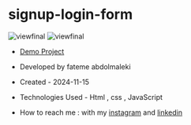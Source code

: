# signup-login-form
![viewfinal]()
![viewfinal]()
- [Demo Project](https://fatemeabdolmaleki.github.io/signup-login-form/)

- Developed by fateme abdolmaleki

- Created - 2024-11-15

- Technologies Used - Html , css , JavaScript 

- How to reach me : with my [instagram](https://www.instagram.com/fatemeabdolmaleki_) and [linkedin](https://www.linkedin.com/in/fateme-abdolmaleki/)

